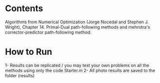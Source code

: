 # Contents
Algorithms from Numerical Optimization (Jorge Nocedal and Stephen J. Wright), Chapter 14. Primal-Dual path-following methods and mehrotra's corrector-predictor path-following method.


# How to Run
1- Results can be replicated / you may test your own problems on all the methods using only the code Starter.m
2- All photo results are saved to the folder (results)
